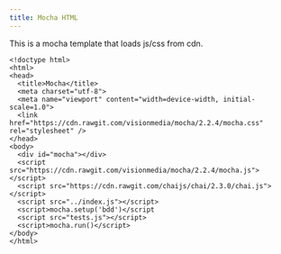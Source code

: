```yaml
---
title: Mocha HTML
---
```


This is a mocha template that loads js/css from cdn.

    <!doctype html>
    <html>
    <head>
      <title>Mocha</title>
      <meta charset="utf-8">
      <meta name="viewport" content="width=device-width, initial-scale=1.0">
      <link href="https://cdn.rawgit.com/visionmedia/mocha/2.2.4/mocha.css" rel="stylesheet" />
    </head>
    <body>
      <div id="mocha"></div>
      <script src="https://cdn.rawgit.com/visionmedia/mocha/2.2.4/mocha.js"></script>
      <script src="https://cdn.rawgit.com/chaijs/chai/2.3.0/chai.js"></script>
      <script src="../index.js"></script>
      <script>mocha.setup('bdd')</script
      <script src="tests.js"></script>
      <script>mocha.run()</script>
    </body>
    </html>
